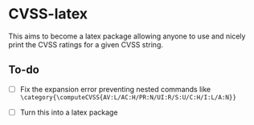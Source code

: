 # CVSS-latex


This aims to become a latex package allowing anyone to use and nicely print the CVSS ratings for a given CVSS string.


## To-do

- [ ] Fix the expansion error preventing nested commands like `\category{\computeCVSS{AV:L/AC:H/PR:N/UI:R/S:U/C:H/I:L/A:N}}`
- [ ] Turn this into a latex package

